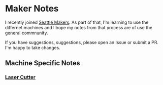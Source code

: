 # Maker Notes

I recently joined [Seattle Makers](https://seattlemakers.org/). As part of that, I'm learning to use the differnet machines and I hope my notes from that process are of use the general commnunity. 

If you have suggestions, suggestions, please open an Issue or submit a PR. I'm happy to take changes.

## Machine Specific Notes

### [Laser Cutter](/machines/laser-cutter.md)